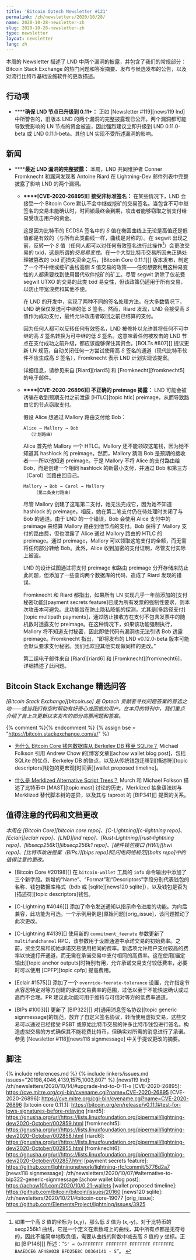 ```yaml
---
title: 'Bitcoin Optech Newsletter #121'
permalink: /zh/newsletters/2020/10/28/
name: 2020-10-28-newsletter-zh
slug: 2020-10-28-newsletter-zh
type: newsletter
layout: newsletter
lang: zh
---
```

本周的 Newsletter 描述了 LND 中两个漏洞的披露，并包含了我们的常规部分：Bitcoin Stack Exchange 的热门问题和答案摘要、发布与候选发布的公告，以及对流行比特币基础设施软件的更改描述。

## 行动项

- **<!--ensure-lnd-nodes-are-upgraded-to-0-11-->****确保 LND 节点已升级到 0.11+：** 正如 [Newsletter #119][news119 lnd] 中所警告的，旧版本 LND 的两个漏洞的完整披露现已公开。两个漏洞都可能导致受影响的 LN 节点的资金被盗，因此强烈建议立即升级到 LND 0.11.0-beta 或 LND 0.11.1-beta。其他 LN 实现不受所述漏洞的影响。

## 新闻

- **<!--full-disclosures-of-recent-lnd-vulnerabilities-->****最近 LND 漏洞的完整披露：** 本周，LND 共同维护者 Conner Fromknecht 和漏洞发现者 Antoine Riard 在 Lightning-Dev 邮件列表中完整披露了影响 LND 的两个漏洞。

  - **<!--cve-2020-26895-acceptance-of-non-standard-signatures-->****[CVE-2020-26895][] 接受非标准签名：** 在某些情况下，LND 会接受一个 Bitcoin Core 默认不会中继或挖矿的交易签名。当包含不可中继签名的交易未能确认时，时间锁最终会到期，攻击者能够窃取之前支付给易受攻击用户的资金。

    这是因为比特币的 ECDSA 签名中的 *S* 值在椭圆曲线上无论是高值还是低值都是有效的（与所有此类曲线一样，曲线是对称的）。在 segwit 出现之前，反转一个 *S* 值（任何人都可以对任何有效签名进行此操作[^invert]）会更改交易的 txid，这是所谓的*交易易变性*。在一个大型比特币交易所因未正确处理被篡改的 txid 而损失资金之后，[Bitcoin Core 0.11.1][] 版本发布，制定了一个不中继或挖矿曲线高侧 *S* 值交易的政策——任何想要利用这种易变性的人都需要找到使用替代软件挖矿的矿工。尽管 segwit 消除了仅花费 segwit UTXO 的交易的此类 txid 易变性，但该政策仍适用于所有交易，以防止带宽浪费和其他不便。

    在 LND 的开发中，实现了两种不同的签名处理方法。在大多数情况下，LND 确保仅发送可中继的低 *S* 签名。然而，Riard 发现，LND 会接受高 *S* 值作为成功支付，最终允许攻击者取回之前已结算的支付。

    因为任何人都可以反转任何有效签名，LND 被修补以允许其将任何不可中继的高 *S* 签名转换为可中继的低 *S* 签名。这意味着任何被攻击的 LND 节点在支付成功之前升级，都应该能够保住其资金。[BOLTs #807][] 提议更新 LN 规范，自动关闭任何一方尝试使用高 *S* 签名的通道（现代比特币软件不应生成高 *S* 签名），Fromknecht 表示 LND 计划实现该提案。

    详细信息，请参见来自 [Riard][riard5] 和 [Fromknecht][fromknecht5] 的电子邮件。

  - **<!--cve-2020-26896-improper-preimage-revelation-->****[CVE-2020-26896][] 不正确的 preimage 揭露：** LND 可能会被诱骗在收到预期支付之前泄露 [HTLC][topic htlc] preimage，从而导致路由它的节点窃取支付。

    假设 Alice 想通过 Mallory 路由支付给 Bob：

    ```
    Alice → Mallory → Bob
      （计划路由）
    ```

    Alice 首先给 Mallory 一个 HTLC。Mallory 还不能领取这笔钱，因为她不知道其 hashlock 的 preimage。然而，Mallory 猜测 Bob 是预期的接收者——所以他知道 preimage。于是 Mallory 不将 Alice 的支付路由给 Bob，而是创建一个相同 hashlock 的新最小支付，并通过 Bob 和第三方（Carol）回路由回自己。

    ```
    Mallory → Bob → Carol → Mallory
        （第二条支付路由）
    ```

    尽管 Mallory 创建了这笔第二支付，她无法完成它，因为她不知道 hashlock 的 preimage。相反，她在第二笔支付仍在待处理时关闭了与 Bob 的通道。由于 LND 的一个错误，Bob 会使用 Alice 支付中的 preimage 来结算 Mallory 路由到他节点的支付。Bob 获得了 Mallory 支付的路由费，但也泄露了 Alice 通过 Mallory 路由的 HTLC 的 preimage。通过 preimage，Mallory 可以领取这笔支付的全额，而无需将任何部分转给 Bob。此外，Alice 收到加密的支付证明，尽管支付实际上被盗。

    LND 的设计试图通过将支付 preimage 和路由 preimage 分开存储来防止此问题，但添加了一些查询两个数据库的代码，造成了 Riard 发现的错误。

    Fromknecht 和 Riard 都指出，如果所有 LN 实现几乎一年前添加的[支付秘密功能][payment secrets feature]已成为所有发票的强制性要求，则本次攻击本可避免。此功能旨在防止隐私降低的探测，尤其是[多路径支付][topic multipath payments]，通过防止接收方在支付不包含发票中的随机数时透露支付 preimage。在这种情况下，如果该功能强制执行，Mallory 将不知道支付秘密，因此即使代码有漏洞也无法引诱 Bob 透露 preimage。Fromknecht 指出，“即将发布的 LND v0.12.0-beta 版本可能会默认要求支付秘密。我们也欢迎其他实现做同样的更改。”

    第二组电子邮件来自 [Riard][riard6] 和 [Fromknecht][fromknecht6]，详细描述了此问题。

## Bitcoin Stack Exchange 精选问答

*[Bitcoin Stack Exchange][bitcoin.se] 是 Optech 贡献者寻找问题答案的首选之地——或当我们有空时帮助有好奇心或困惑的用户。在本月的特刊中，我们重点介绍了自上次更新以来发布的部分高票问题和答案。*

{% comment %}<!-- https://bitcoin.stackexchange.com/search?tab=votes&q=created%3a1m..%20is%3aanswer -->{% endcomment %}
{% assign bse = "https://bitcoin.stackexchange.com/a/" %}

- **<!--why-is-the-bitcoin-core-wallet-database-moving-from-berkeley-db-to-sqlite-->**[为什么 Bitcoin Core 钱包数据库从 Berkeley DB 移至 SQLite？]({{bse}}99620)
  Michael Folkson 引用 Andrew Chow 的[博客文章][achow wallet blog post]，包括 SQLite 的优点、Berkeley DB 的缺点，以及从传统钱包迁移到[描述符][topic descriptors]钱包的更宏观[时间表][wallet proposed timeline]。

- **<!--what-are-merklized-alternative-script-trees-->**[什么是 Merklized Alternative Script Trees？]({{bse}}99539)
  Murch 和 Michael Folkson 描述了比特币中 [MAST][topic mast] 讨论的历史，Merklized 抽象语法树与 Merklized 替代脚本树的差异，以及其与 taproot 的 [BIP341][] 提案的关系。

## 值得注意的代码和文档更改

*本周在 [Bitcoin Core][bitcoin core repo]、[C-Lightning][c-lightning repo]、[Eclair][eclair repo]、[LND][lnd repo]、[Rust-Lightning][rust-lightning repo]、[libsecp256k1][libsecp256k1 repo]、[硬件钱包接口 (HWI)][hwi repo]、[比特币改进提案（BIPs）][bips repo]和[闪电网络规范][bolts repo]中的值得注意的更改。*

- [Bitcoin Core #20198][] 在 `bitcoin-wallet` 工具的 `info` 命令输出中添加了三个新字段。新增的“Name”、“Format”和“Descriptors”字段分别代表钱包的名称、钱包数据库格式（bdb 或 [sqlite][news120 sqlite]），以及钱包是否为[描述符][topic descriptors]钱包。

- [C-Lightning #4046][] 添加了命令发送通知以指示命令进度的功能。为向后兼容，此功能为可选。一个示例用例是[原始问题][orig_issue]，该问题推动了此次更改。

- [C-Lightning #4139][] 使用新的 `commitment_feerate` 参数更新了 `multifundchannel` RPC，该参数用于设置通道中承诺交易的初始费率。之前，资金交易和初始承诺交易使用相同的费率。新选项允许用户支付较高的费率以快速打开通道，而无需在承诺交易中支付相同的高费率。这在使用[锚定输出][topic anchor outputs]时特别有用，允许承诺交易支付较低费率，必要时可以使用 [CPFP][topic cpfp] 提高费用。

- [Eclair #1575][] 添加了一个 `override-feerate-tolerance` 设置，允许指定节点容忍特定对等方创建的承诺交易费率的范围，过低以至于不能快速确认或过高而不合理。PR 建议此功能可用于维持与可信对等方的低费率通道。

- [BIPs #1003][] 更新了 [BIP322][] 对[通用消息签名协议][topic generic signmessage]的规范，放弃了自定义签名协议，转而使用虚拟交易，这些交易可以通过已经接受 PSBT 或原始比特币交易的许多比特币钱包进行签名。构造虚拟交易的方式确保其不能花费比特币，但确实对所需的消息进行了承诺。参见 [Newsletter #118][news118 signmessage] 中关于提议更改的摘要。

## 脚注

[^invert]:
    如果一个高 *S* 值的坐标为 (x,y)，那么低 *S* 值为 (x,-y)。对于比特币的 secp256k1 曲线，它是一个定义在素数域上的曲线，其中所有点都是无符号的，因此不能简单地取负值，需要从曲线的阶数中减去高 *S* 值的 *y* 坐标。正如 [BIP146][] 所述：“`S' = 0xFFFFFFFF FFFFFFFF FFFFFFFF FFFFFFFE BAAEDCE6 AF48A03B BFD25E8C D0364141 - S`”。 <!-- skip-duplicate-words-test -->

{% include references.md %}
{% include linkers/issues.md issues="20198,4046,4139,1575,1003,807" %}
[news119 lnd]: /zh/newsletters/2020/10/14/#upgrade-lnd-to-0-11-x
[CVE-2020-26895]: https://cve.mitre.org/cgi-bin/cvename.cgi?name=CVE-2020-26895
[CVE-2020-26896]: https://cve.mitre.org/cgi-bin/cvename.cgi?name=CVE-2020-26896
[bitcoin core 0.11.1]: https://bitcoin.org/en/release/v0.11.1#test-for-lows-signatures-before-relaying
[riard5]: https://gnusha.org/url/https://lists.linuxfoundation.org/pipermail/lightning-dev/2020-October/002859.html
[fromknecht5]: https://gnusha.org/url/https://lists.linuxfoundation.org/pipermail/lightning-dev/2020-October/002858.html
[riard6]: https://gnusha.org/url/https://lists.linuxfoundation.org/pipermail/lightning-dev/2020-October/002855.html
[fromknecht6]: https://gnusha.org/url/https://lists.linuxfoundation.org/pipermail/lightning-dev/2020-October/002857.html
[payment secrets feature]: https://github.com/lightningnetwork/lightning-rfc/commit/5776d2a7
[news118 signmessage]: /zh/newsletters/2020/10/07/#alternative-to-bip322-generic-signmessage
[achow wallet blog post]: https://achow101.com/2020/10/0.21-wallets
[wallet proposed timeline]: https://github.com/bitcoin/bitcoin/issues/20160
[news120 sqlite]: /zh/newsletters/2020/10/21/#bitcoin-core-19077
[orig_issue]: https://github.com/ElementsProject/lightning/issues/3925
